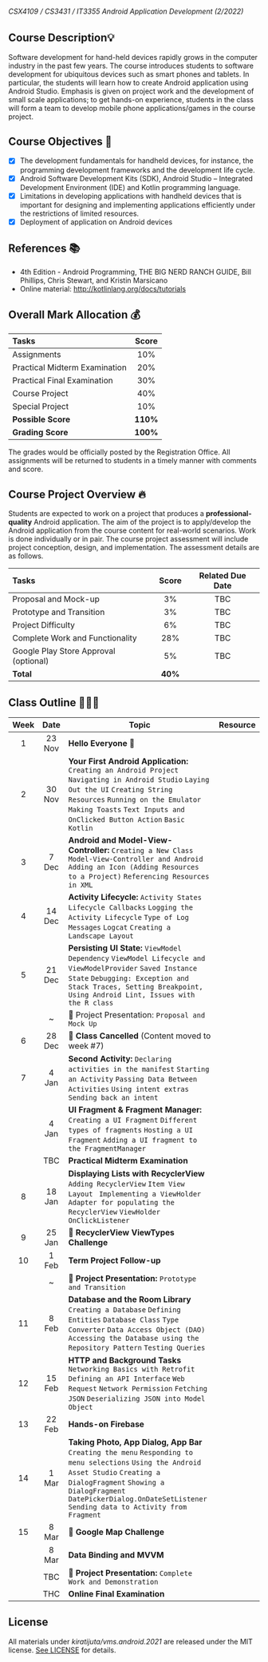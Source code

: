 ###### CSX4109 / CS3431 / IT3355 Android Application Development (2/2022)

## Course Description💡
Software development for hand-held devices rapidly grows in the computer industry in the past few years. The course introduces students to software development for ubiquitous devices such as smart phones and tablets. In particular, the students will learn how to create Android application using Android Studio. Emphasis is given on project work and the development of small scale applications; to get hands-on experience, students in the class will form a team to develop mobile phone applications/games in the course project.

## Course Objectives 🚩
- [x] The development fundamentals for handheld devices, for instance, the programming development frameworks and the development life cycle.
- [x] Android Software Development Kits (SDK), Android Studio – Integrated Development Environment (IDE) and Kotlin programming language.
- [x] Limitations in developing applications with handheld devices that is important for designing and implementing applications efficiently under the restrictions of limited resources.
- [x] Deployment of application on Android devices

## References 📚
- 4th Edition - Android Programming, THE BIG NERD RANCH GUIDE, Bill Phillips, Chris Stewart, and Kristin Marsicano
- Online material: http://kotlinlang.org/docs/tutorials

## Overall Mark Allocation 💰

| Tasks | Score |
| :--- | :---: | 
| Assignments | 10% | 
| Practical Midterm Examination | 20% |
| Practical Final Examination | 30% |
| Course Project | 40% |
| Special Project | 10% |
| **Possible Score** | **110%** |
| **Grading Score** | **100%** |

The grades would be officially posted by the Registration Office. All assignments will be returned to students in a timely manner with comments and score.

## Course Project Overview 🔥
Students are expected to work on a project that produces a **professional-quality** Android application. The aim of the project is to apply/develop the Android application from the course content for real-world scenarios. Work is done individually or in pair. The course project assessment will include project conception, design, and implementation. The assessment details are as follows.

| Tasks | Score | Related Due Date |
| :--- | :---: | :---: |
| Proposal and Mock-up | 3% | TBC |
| Prototype and Transition | 3% | TBC |
| Project Difficulty | 6% | TBC |
| Complete Work and Functionality | 28% | TBC |
| Google Play Store Approval (optional) | 5% | TBC |
| **Total** | **40%** |

## Class Outline 🧑🏻‍🏫

| Week | Date | Topic | Resource |
| :---: | :-----: | --- | :---: |
| 1 | 23 Nov | **Hello Everyone** 🧤 |   |
| 2 | 30 Nov | **Your First Android Application:** `Creating an Android Project` `Navigating in Android Studio` `Laying Out the UI` `Creating String Resources` `Running on the Emulator` `Making Toasts` `Text Inputs and OnClicked Button Action` `Basic Kotlin` |  |
| 3 | 7 Dec | **Android and Model-View-Controller:** `Creating a New Class` `Model-View-Controller and Android` `Adding an Icon (Adding Resources to a Project)` `Referencing Resources in XML` | |
| 4 | 14 Dec | **Activity Lifecycle:** `Activity States` `Lifecycle Callbacks` `Logging the Activity Lifecycle` `Type of Log Messages` `Logcat` `Creating a Landscape Layout` |  |
| 5 | 21 Dec | **Persisting UI State:** `ViewModel Dependency` `ViewModel Lifecycle and ViewModelProvider` `Saved Instance State` `Debugging: Exception and Stack Traces, Setting Breakpoint, Using Android Lint, Issues with the R class` |  |
|   | ~ | 🚨 Project Presentation: `Proposal and Mock Up` |
| 6 | 28 Dec | 🛑 **Class Cancelled** (Content moved to week #7) |
| 7 | 4 Jan | **Second Activity:** `Declaring activities in the manifest` `Starting an Activity` `Passing Data Between Activities` `Using intent extras` `Sending back an intent` |  |
| | 4 Jan | **UI Fragment & Fragment Manager:** `Creating a UI Fragment` `Different types of fragments` `Hosting a UI Fragment` `Adding a UI fragment to the FragmentManager` |  |
|  |  TBC | **Practical Midterm Examination** |
| 8 | 18 Jan | **Displaying Lists with RecyclerView** `Adding RecyclerView` `Item View Layout` ` Implementing a ViewHolder` `Adapter for populating the RecyclerView` `ViewHolder OnClickListener` |  |
| 9 | 25 Jan | 🤼 **RecyclerView ViewTypes Challenge** |
| 10 | 1 Feb | **Term Project Follow-up** |
|   | ~ | 🚨 **Project Presentation:** `Prototype and Transition` |
| 11 | 8 Feb | **Database and the Room Library** `Creating a Database` `Defining Entities` `Database Class` `Type Converter` `Data Access Object (DAO)` `Accessing the Database using the Repository Pattern` `Testing Queries` |  |
| 12 | 15 Feb | **HTTP and Background Tasks** `Networking Basics with Retrofit` `Defining an API Interface` `Web Request` `Network Permission` `Fetching JSON` `Deserializing JSON into Model Object` |  |
| 13 | 22 Feb | **Hands-on Firebase** |  |
| 14 | 1 Mar | **Taking Photo, App Dialog, App Bar** `Creating the menu` `Responding to menu selections` `Using the Android Asset Studio` `Creating a DialogFragment` `Showing a DialogFragment` `DatePickerDialog.OnDateSetListener` `Sending data to Activity from Fragment`| |
| 15 | 8 Mar | 🤼 **Google Map Challenge** |
| | 8 Mar | **Data Binding and MVVM** |
| | TBC | 🚨 **Project Presentation:** `Complete Work and Demonstration` |
| | THC | **Online Final Examination** |


## License

All materials under *kiratijuta/vms.android.2021* are released under the MIT license. [See LICENSE](https://github.com/Kiratijuta/vms.android.2021/blob/main/LICENSE.md) for details.
